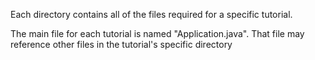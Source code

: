 Each directory contains all of the files required for a specific tutorial.

The main file for each tutorial is named "Application.java". That file may reference other files in the tutorial's specific directory
